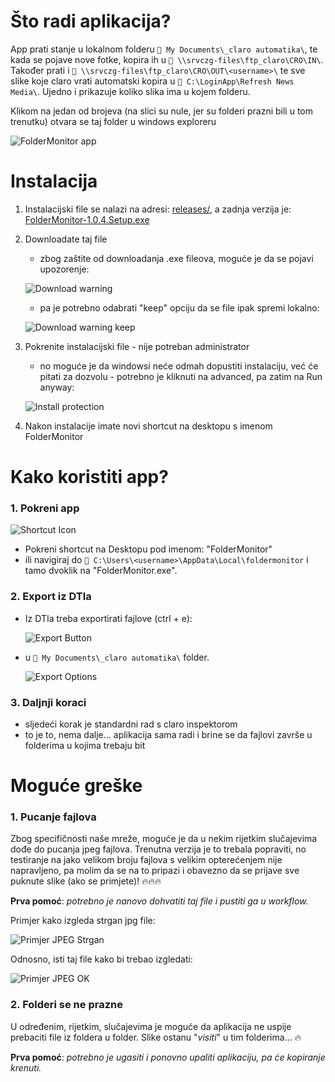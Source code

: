 # Što radi aplikacija?

App prati stanje u lokalnom folderu `📂 My Documents\_claro automatika\`, te kada se pojave nove fotke, kopira ih u `📂 \\srvczg-files\ftp_claro\CRO\IN\`. Također prati i `📂 \\srvczg-files\ftp_claro\CRO\OUT\<username>\` te sve slike koje claro vrati automatski kopira u `📂 C:\LoginApp\Refresh News Media\`. Ujedno i prikazuje koliko slika ima u kojem folderu.

Klikom na jedan od brojeva (na slici su nule, jer su folderi prazni bili u tom trenutku) otvara se taj folder u windows exploreru

![FolderMonitor app](./readme/app.png 'FolderMonitor app')

# Instalacija

1. Instalacijski file se nalazi na adresi: [releases/](https://github.com/trogulja/FolderMonitor/releases), a zadnja verzija je: [FolderMonitor-1.0.4.Setup.exe](https://github.com/trogulja/FolderMonitor/releases/download/1.0.4/FolderMonitor-1.0.4.Setup.exe)
2. Downloadate taj file

   - zbog zaštite od downloadanja .exe fileova, moguće je da se pojavi upozorenje:

   ![Download warning](./readme/download_warning1.jpg 'Download warning')

   - pa je potrebno odabrati "keep" opciju da se file ipak spremi lokalno:

   ![Download warning keep](./readme/download_warning2.jpg 'Download warning keep')

3. Pokrenite instalacijski file - nije potreban administrator

   - no moguće je da windowsi neće odmah dopustiti instalaciju, već će pitati za dozvolu - potrebno je kliknuti na advanced, pa zatim na Run anyway:

   ![Install protection](./readme/install_protection.jpg 'Install protection')

4. Nakon instalacije imate novi shortcut na desktopu s imenom FolderMonitor

# Kako koristiti app?

### 1. Pokreni app

![Shortcut Icon](./readme/shortcut.png 'Shortcut Icon')

- Pokreni shortcut na Desktopu pod imenom: "FolderMonitor"
- ili navigiraj do `📂 C:\Users\<username>\AppData\Local\foldermonitor` i tamo dvoklik na "FolderMonitor.exe".

### 2. Export iz DTIa

- Iz DTIa treba exportirati fajlove (ctrl + e):

  ![Export Button](./readme/export_button.png 'Export Button')

- u `📂 My Documents\_claro automatika\` folder.

  ![Export Options](./readme/export_options.png 'Export Options')

### 3. Daljnji koraci

- sljedeći korak je standardni rad s claro inspektorom
- to je to, nema dalje... aplikacija sama radi i brine se da fajlovi završe u folderima u kojima trebaju bit

# Moguće greške

### 1. Pucanje fajlova

Zbog specifičnosti naše mreže, moguće je da u nekim rijetkim slučajevima dođe do pucanja jpeg fajlova. Trenutna verzija je to trebala popraviti, no testiranje na jako velikom broju fajlova s velikim opterećenjem nije napravljeno, pa molim da se na to pripazi i obavezno da se prijave sve puknute slike (ako se primjete)! 🔥🔥🔥

**Prva pomoć**: _potrebno je nanovo dohvatiti taj file i pustiti ga u workflow._

Primjer kako izgleda strgan jpg file:

![Primjer JPEG Strgan](./readme/primjer-strgan.jpg 'Primjer JPEG Strgan')

Odnosno, isti taj file kako bi trebao izgledati:

![Primjer JPEG OK](./readme/primjer.jpg 'Primjer JPEG OK')

### 2. Folderi se ne prazne

U određenim, rijetkim, slučajevima je moguće da aplikacija ne uspije prebaciti file iz foldera u folder. Slike ostanu "_visiti_" u tim folderima... 🔥

**Prva pomoć**: _potrebno je ugasiti i ponovno upaliti aplikaciju, pa će kopiranje krenuti._

